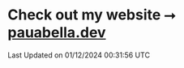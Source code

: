 # Check out my website ⭢ [pauabella.dev](https://pauabella.dev)

<!--START_SECTION:waka-->

 Last Updated on 01/12/2024 00:31:56 UTC
<!--END_SECTION:waka-->
